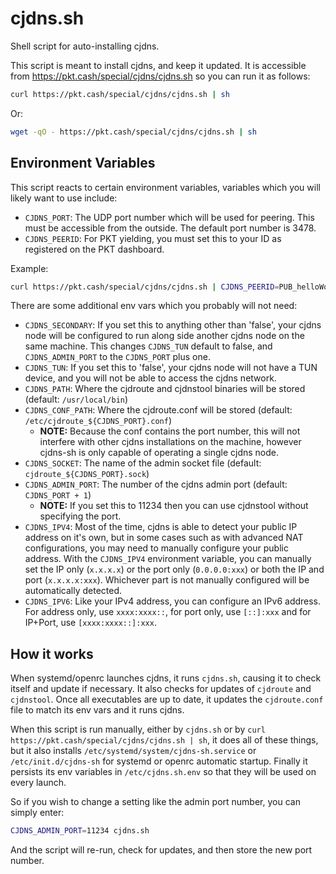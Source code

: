 # cjdns.sh

Shell script for auto-installing cjdns.

This script is meant to install cjdns, and keep it updated. It is accessible from https://pkt.cash/special/cjdns/cjdns.sh so you can run it as follows:

```bash
curl https://pkt.cash/special/cjdns/cjdns.sh | sh
```

Or:

```bash
wget -qO - https://pkt.cash/special/cjdns/cjdns.sh | sh
```

## Environment Variables

This script reacts to certain environment variables, variables which you will likely want to use include:

* `CJDNS_PORT`: The UDP port number which will be used for peering. This must be accessible from the outside. The default
port number is 3478.
* `CJDNS_PEERID`: For PKT yielding, you must set this to your ID as registered on the PKT dashboard.

Example:

```bash
curl https://pkt.cash/special/cjdns/cjdns.sh | CJDNS_PEERID=PUB_helloWorld sh
```

There are some additional env vars which you probably will not need:

* `CJDNS_SECONDARY`: If you set this to anything other than 'false', your cjdns node will be configured to run along side
another cjdns node on the same machine. This changes `CJDNS_TUN` default to false, and `CJDNS_ADMIN_PORT` to the
`CJDNS_PORT` plus one.
* `CJDNS_TUN`: If you set this to 'false', your cjdns node will not have a TUN device, and you will not be able to access the cjdns network.
* `CJDNS_PATH`: Where the cjdroute and cjdnstool binaries will be stored (default: `/usr/local/bin`)
* `CJDNS_CONF_PATH`: Where the cjdroute.conf will be stored (default: `/etc/cjdroute_${CJDNS_PORT}.conf`)
  * **NOTE:** Because the conf contains the port number, this will not interfere with other cjdns installations on the machine, however cjdns-sh is only capable of operating a single cjdns node.
* `CJDNS_SOCKET`: The name of the admin socket file (default: `cjdroute_${CJDNS_PORT}.sock`)
* `CJDNS_ADMIN_PORT`: The number of the cjdns admin port (default: `CJDNS_PORT + 1`)
  * **NOTE:** If you set this to 11234 then you can use cjdnstool without specifying the port.
* `CJDNS_IPV4`: Most of the time, cjdns is able to detect your public IP address on it's own, but in some cases
such as with advanced NAT configurations, you may need to manually configure your public address.
With the `CJDNS_IPV4` environment variable, you can manually set the IP only (`x.x.x.x`) or the port only
(`0.0.0.0:xxx`) or both the IP and port (`x.x.x.x:xxx`). Whichever part is not manually configured will be
automatically detected.
* `CJDNS_IPV6`: Like your IPv4 address, you can configure an IPv6 address. For address only, use `xxxx:xxxx::`,
for port only, use `[::]:xxx` and for IP+Port, use `[xxxx:xxxx::]:xxx`.

## How it works
When systemd/openrc launches cjdns, it runs `cjdns.sh`, causing it to check itself and update if necessary.
It also checks for updates of `cjdroute` and `cjdnstool`. Once all executables are up to date, it updates the
`cjdroute.conf` file to match its env vars and it runs cjdns.

When this script is run manually, either by `cjdns.sh` or by `curl https://pkt.cash/special/cjdns/cjdns.sh | sh`,
it does all of these things, but it also installs `/etc/systemd/system/cjdns-sh.service` or `/etc/init.d/cjdns-sh`
for systemd or openrc automatic startup. Finally it persists its env variables in `/etc/cjdns.sh.env` so that
they will be used on every launch.

So if you wish to change a setting like the admin port number, you can simply enter:

```bash
CJDNS_ADMIN_PORT=11234 cjdns.sh
```

And the script will re-run, check for updates, and then store the new port number.